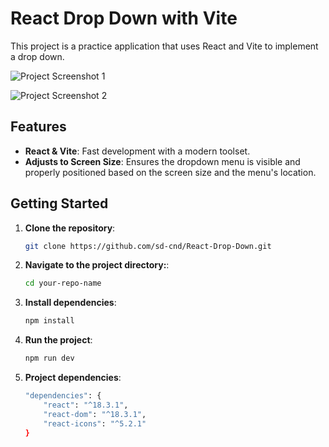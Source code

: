 # React Drop Down with Vite

This project is a practice application that uses React and Vite to implement a drop down.

![Project Screenshot 1](https://i.postimg.cc/bv4gL8XR/Screenshot-2024-06-29-112903.png)

![Project Screenshot 2](https://i.postimg.cc/1tN6zNjG/Screenshot-2024-06-29-112138.png)

## Features

- **React & Vite**: Fast development with a modern toolset.
- **Adjusts to Screen Size**: Ensures the dropdown menu is visible and properly positioned based on the screen size and the menu's location.

## Getting Started

1. **Clone the repository**:
   ```bash
   git clone https://github.com/sd-cnd/React-Drop-Down.git

2. **Navigate to the project directory:**:
    ```bash
    cd your-repo-name
3. **Install dependencies**:
    ```bash
    npm install
4. **Run the project**:
    ```bash
    npm run dev

5. **Project dependencies**:
    ```bash
    "dependencies": {
        "react": "^18.3.1",
        "react-dom": "^18.3.1",
        "react-icons": "^5.2.1"
    }

